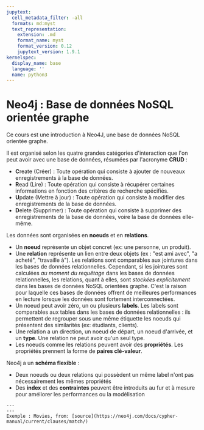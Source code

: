 ```yaml
---
jupytext:
  cell_metadata_filter: -all
  formats: md:myst
  text_representation:
    extension: .md
    format_name: myst
    format_version: 0.12
    jupytext_version: 1.9.1
kernelspec:
  display_name: base
  language: ''
  name: python3
---
```


# Neo4j : Base de données NoSQL orientée graphe

Ce cours est une introduction à Neo4J, une base de données NoSQL orientée graphe.

Il est organisé selon les quatre grandes catégories d'interaction que l'on peut avoir avec une base de données, résumées par l'acronyme **CRUD** :
- **C**reate (Créer) : Toute opération qui consiste à ajouter de nouveaux enregistrements à la base de données.
- **R**ead (Lire) : Toute opération qui consiste à récupérer certaines informations en fonction des critères de recherche spécifiés.
- **U**pdate (Mettre à jour) : Toute opération qui consiste à modifier des enregistrements de la base de données.
- **D**elete (Supprimer) : Toute opération qui consiste à supprimer des enregistrements de la base de données, voire la base de données elle-même.
  
Les données sont organisées en **noeuds** et en **relations**.   
- Un **noeud** représente un objet concret (ex: une personne, un produit).   
- Une **relation** représente un lien entre deux objets (ex : "est ami avec", "a acheté", "travaille à"). 
Les relations sont comparables aux jointures dans les bases de données relationnelles. 
Cependant, si les jointures sont calculées *au moment du requêtage* dans les bases de données relationnelles, les relations, quant à elles, sont *stockées explicitement* dans les bases de données NoSQL orientées graphe. 
C'est la raison pour laquelle ces bases de données offrent de meilleures performances en lecture lorsque les données sont fortement interconnectées.  
- Un noeud peut avoir zéro, un ou plusieurs **labels**. Les labels sont comparables aux tables dans les bases de données relationnelles : 
ils permettent de regrouper sous une même étiquette les noeuds qui présentent des similarités (ex: étudiants, clients).   
- Une relation a un direction, un noeud de départ, un noeud d'arrivée, et un **type**. Une relation ne peut avoir qu'un seul type.  
- Les noeuds comme les relations peuvent avoir des **propriétés**. Les propriétés prennent la forme de **paires clé-valeur**.  

Neo4j a un **schéma flexible** :   
- Deux noeuds ou deux relations qui possèdent un même label n'ont pas nécessairement les mêmes propriétés
- Des **index** et des **contraintes** peuvent être introduits au fur et à mesure pour améliorer les performances ou la modélisation


```{figure} ../image/graph_example.svg  
---
---
Exemple : Movies, from: [source](https://neo4j.com/docs/cypher-manual/current/clauses/match/)
```
